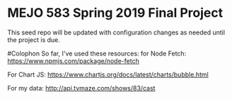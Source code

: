 # MEJO 583 Spring 2019 Final Project

This seed repo will be updated with configuration changes as needed until the project is due.


#Colophon 
So far, I've used these resources:
for Node Fetch: https://www.npmjs.com/package/node-fetch

For Chart JS: 
https://www.chartjs.org/docs/latest/charts/bubble.html

For my data:
http://api.tvmaze.com/shows/83/cast